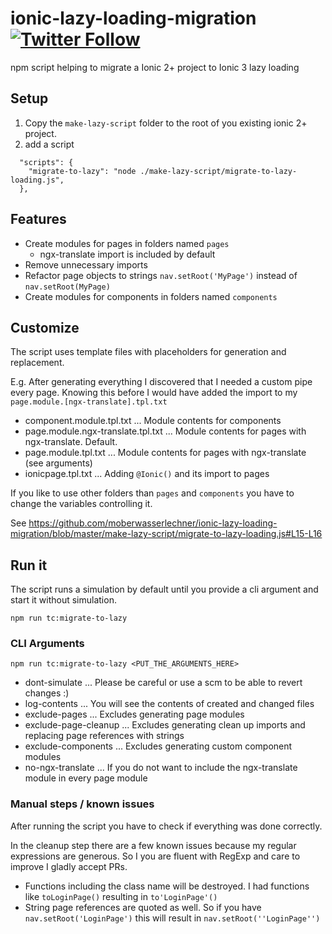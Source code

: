 # ionic-lazy-loading-migration [![Twitter Follow](https://img.shields.io/twitter/follow/michaelowl_web.svg?style=social&label=Follow&style=flat-square)](https://twitter.com/michaelowl_web)

npm script helping to migrate a Ionic 2+ project to Ionic 3 lazy loading

## Setup

1. Copy the `make-lazy-script` folder to the root of you existing ionic 2+ project.
2. add a script
```
  "scripts": {
    "migrate-to-lazy": "node ./make-lazy-script/migrate-to-lazy-loading.js",
  },
```

## Features

* Create modules for pages in folders named `pages`
  * ngx-translate import is included by default
* Remove unnecessary imports
* Refactor page objects to strings
`nav.setRoot('MyPage')` instead of `nav.setRoot(MyPage)` 
* Create modules for components in folders named `components`

## Customize

The script uses template files with placeholders for generation and replacement. 

E.g. After generating everything I discovered that I needed a custom pipe every page. 
Knowing this before I would have added the import to my `page.module.[ngx-translate].tpl.txt`
  
* component.module.tpl.txt ... Module contents for components
* page.module.ngx-translate.tpl.txt ... Module contents for pages with ngx-translate. Default.
* page.module.tpl.txt ... Module contents for pages with ngx-translate (see arguments)
* ionicpage.tpl.txt ... Adding `@Ionic()` and its import to pages

If you like to use other folders than `pages` and `components` you have to change the variables controlling it.

See https://github.com/moberwasserlechner/ionic-lazy-loading-migration/blob/master/make-lazy-script/migrate-to-lazy-loading.js#L15-L16


## Run it

The script runs a simulation by default until you provide a cli argument and start it without simulation.

```
npm run tc:migrate-to-lazy
```


### CLI Arguments

```
npm run tc:migrate-to-lazy <PUT_THE_ARGUMENTS_HERE>
```

* dont-simulate ... Please be careful or use a scm to be able to revert changes :)
* log-contents ... You will see the contents of created and changed files
* exclude-pages ... Excludes generating page modules
* exclude-page-cleanup ... Excludes generating clean up imports and replacing page references with strings
* exclude-components ... Excludes generating custom component modules
* no-ngx-translate ... If you do not want to include the ngx-translate module in every page module

### Manual steps / known issues

After running the script you have to check if everything was done correctly.

In the cleanup step there are a few known issues because my regular expressions are generous. 
So I you are fluent with RegExp and care to improve I gladly accept PRs.

* Functions including the class name will be destroyed. I had functions like `toLoginPage()` resulting in `to'LoginPage'()`
* String page references are quoted as well. So if you have `nav.setRoot('LoginPage')` this will result in `nav.setRoot(''LoginPage'')` 
